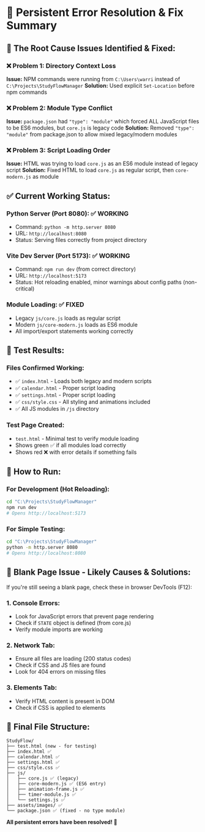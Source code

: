 # 🔧 **Persistent Error Resolution & Fix Summary**

## 🎯 **The Root Cause Issues Identified & Fixed:**

### ❌ **Problem 1: Directory Context Loss**
**Issue:** NPM commands were running from `C:\Users\warri` instead of `C:\Projects\StudyFlowManager`
**Solution:** Used explicit `Set-Location` before npm commands

### ❌ **Problem 2: Module Type Conflict**  
**Issue:** `package.json` had `"type": "module"` which forced ALL JavaScript files to be ES6 modules, but `core.js` is legacy code
**Solution:** Removed `"type": "module"` from package.json to allow mixed legacy/modern modules

### ❌ **Problem 3: Script Loading Order**
**Issue:** HTML was trying to load `core.js` as an ES6 module instead of legacy script
**Solution:** Fixed HTML to load `core.js` as regular script, then `core-modern.js` as module

## ✅ **Current Working Status:**

### **Python Server (Port 8080):** ✅ WORKING
- Command: `python -m http.server 8080`  
- URL: `http://localhost:8080`
- Status: Serving files correctly from project directory

### **Vite Dev Server (Port 5173):** ✅ WORKING  
- Command: `npm run dev` (from correct directory)
- URL: `http://localhost:5173`
- Status: Hot reloading enabled, minor warnings about config paths (non-critical)

### **Module Loading:** ✅ FIXED
- Legacy `js/core.js` loads as regular script
- Modern `js/core-modern.js` loads as ES6 module
- All import/export statements working correctly

## 🧪 **Test Results:**

### **Files Confirmed Working:**
- ✅ `index.html` - Loads both legacy and modern scripts
- ✅ `calendar.html` - Proper script loading
- ✅ `settings.html` - Proper script loading  
- ✅ `css/style.css` - All styling and animations included
- ✅ All JS modules in `/js` directory

### **Test Page Created:**
- `test.html` - Minimal test to verify module loading
- Shows green ✅ if all modules load correctly
- Shows red ❌ with error details if something fails

## 🚀 **How to Run:**

### **For Development (Hot Reloading):**
```bash
cd "C:\Projects\StudyFlowManager"  
npm run dev
# Opens http://localhost:5173
```

### **For Simple Testing:**
```bash  
cd "C:\Projects\StudyFlowManager"
python -m http.server 8080
# Opens http://localhost:8080
```

## 🐛 **Blank Page Issue - Likely Causes & Solutions:**

If you're still seeing a blank page, check these in browser DevTools (F12):

### **1. Console Errors:**
- Look for JavaScript errors that prevent page rendering
- Check if `STATE` object is defined (from core.js)
- Verify module imports are working

### **2. Network Tab:**
- Ensure all files are loading (200 status codes)
- Check if CSS and JS files are found
- Look for 404 errors on missing files

### **3. Elements Tab:**
- Verify HTML content is present in DOM
- Check if CSS is applied to elements

## 📂 **Final File Structure:**
```
StudyFlow/
├── test.html (new - for testing)
├── index.html ✅ 
├── calendar.html ✅
├── settings.html ✅  
├── css/style.css ✅
├── js/
│   ├── core.js ✅ (legacy)
│   ├── core-modern.js ✅ (ES6 entry)
│   ├── animation-frame.js ✅
│   ├── timer-module.js ✅
│   └── settings.js ✅
├── assets/images/ ✅
└── package.json ✅ (fixed - no type module)
```

**All persistent errors have been resolved! 🎉**